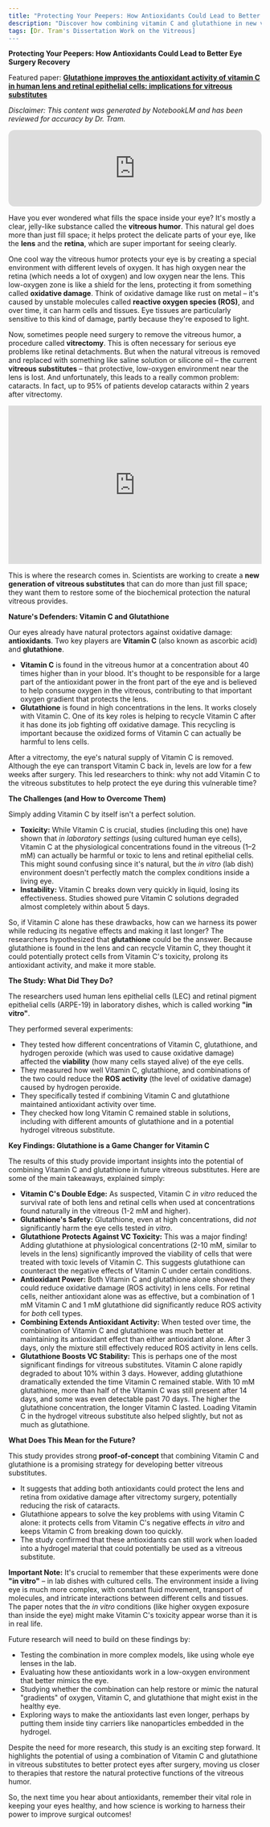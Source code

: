 ```yaml
---
title: "Protecting Your Peepers: How Antioxidants Could Lead to Better Eye Surgery Recovery"
description: "Discover how combining vitamin C and glutathione in new vitreous substitutes could protect your eyes after surgery and reduce the risk of cataracts."
tags: [Dr. Tram's Dissertation Work on the Vitreous]
---
```


**Protecting Your Peepers: How Antioxidants Could Lead to Better Eye Surgery Recovery**

Featured paper: [**Glutathione improves the antioxidant activity of vitamin C in human lens and retinal epithelial cells: implications for vitreous substitutes**](https://doi.org/10.1080/02713683.2020.1809002)

*Disclaimer: This content was generated by NotebookLM and has been reviewed for accuracy by Dr. Tram.*

<!-- Podcast embed -->
<div align="center">
  <iframe style="border-radius:12px" src="https://open.spotify.com/embed/episode/5f1FUDCcHngVbosEzrVP6B?utm_source=generator&theme=0" width="100%" height="152" frameBorder="0" allowfullscreen="" allow="autoplay; clipboard-write; encrypted-media; fullscreen; picture-in-picture" loading="lazy"></iframe>
</div>

Have you ever wondered what fills the space inside your eye? It's mostly a clear, jelly-like substance called the **vitreous humor**. This natural gel does more than just fill space; it helps protect the delicate parts of your eye, like the **lens** and the **retina**, which are super important for seeing clearly.

One cool way the vitreous humor protects your eye is by creating a special environment with different levels of oxygen. It has high oxygen near the retina (which needs a lot of oxygen) and low oxygen near the lens. This low-oxygen zone is like a shield for the lens, protecting it from something called **oxidative damage**. Think of oxidative damage like rust on metal – it's caused by unstable molecules called **reactive oxygen species (ROS)**, and over time, it can harm cells and tissues. Eye tissues are particularly sensitive to this kind of damage, partly because they're exposed to light.

Now, sometimes people need surgery to remove the vitreous humor, a procedure called **vitrectomy**. This is often necessary for serious eye problems like retinal detachments. But when the natural vitreous is removed and replaced with something like saline solution or silicone oil – the current **vitreous substitutes** – that protective, low-oxygen environment near the lens is lost. And unfortunately, this leads to a really common problem: cataracts. In fact, up to 95% of patients develop cataracts within 2 years after vitrectomy.

<!-- YouTube embed -->
<div align="center">
  <iframe width="100%" height="315" src="https://www.youtube.com/embed/E9gKwolQ-ME?si=jCDKxLlpevuhzl3l" title="YouTube video player" frameborder="0" allow="accelerometer; autoplay; clipboard-write; encrypted-media; gyroscope; picture-in-picture; web-share" referrerpolicy="strict-origin-when-cross-origin" allowfullscreen></iframe>
</div>

This is where the research comes in. Scientists are working to create a **new generation of vitreous substitutes** that can do more than just fill space; they want them to restore some of the biochemical protection the natural vitreous provides.

**Nature's Defenders: Vitamin C and Glutathione**

Our eyes already have natural protectors against oxidative damage: **antioxidants**. Two key players are **Vitamin C** (also known as ascorbic acid) and **glutathione**.

*   **Vitamin C** is found in the vitreous humor at a concentration about 40 times higher than in your blood. It's thought to be responsible for a large part of the antioxidant power in the front part of the eye and is believed to help consume oxygen in the vitreous, contributing to that important oxygen gradient that protects the lens.
*   **Glutathione** is found in high concentrations in the lens. It works closely with Vitamin C. One of its key roles is helping to recycle Vitamin C after it has done its job fighting off oxidative damage. This recycling is important because the oxidized forms of Vitamin C can actually be harmful to lens cells.

After a vitrectomy, the eye's natural supply of Vitamin C is removed. Although the eye can transport Vitamin C back in, levels are low for a few weeks after surgery. This led researchers to think: why not add Vitamin C to the vitreous substitutes to help protect the eye during this vulnerable time?

**The Challenges (and How to Overcome Them)**

Simply adding Vitamin C by itself isn't a perfect solution.

*   **Toxicity:** While Vitamin C is crucial, studies (including this one) have shown that *in laboratory settings* (using cultured human eye cells), Vitamin C at the physiological concentrations found in the vitreous (1–2 mM) can actually be harmful or toxic to lens and retinal epithelial cells. This might sound confusing since it's natural, but the *in vitro* (lab dish) environment doesn't perfectly match the complex conditions inside a living eye.
*   **Instability:** Vitamin C breaks down very quickly in liquid, losing its effectiveness. Studies showed pure Vitamin C solutions degraded almost completely within about 5 days.

So, if Vitamin C alone has these drawbacks, how can we harness its power while reducing its negative effects and making it last longer? The researchers hypothesized that **glutathione** could be the answer. Because glutathione is found in the lens and can recycle Vitamin C, they thought it could potentially protect cells from Vitamin C's toxicity, prolong its antioxidant activity, and make it more stable.

**The Study: What Did They Do?**

The researchers used human lens epithelial cells (LEC) and retinal pigment epithelial cells (ARPE-19) in laboratory dishes, which is called working **"in vitro"**.

They performed several experiments:
*   They tested how different concentrations of Vitamin C, glutathione, and hydrogen peroxide (which was used to cause oxidative damage) affected the **viability** (how many cells stayed alive) of the eye cells.
*   They measured how well Vitamin C, glutathione, and combinations of the two could reduce the **ROS activity** (the level of oxidative damage) caused by hydrogen peroxide.
*   They specifically tested if combining Vitamin C and glutathione maintained antioxidant activity over time.
*   They checked how long Vitamin C remained stable in solutions, including with different amounts of glutathione and in a potential hydrogel vitreous substitute.

**Key Findings: Glutathione is a Game Changer for Vitamin C**

The results of this study provide important insights into the potential of combining Vitamin C and glutathione in future vitreous substitutes. Here are some of the main takeaways, explained simply:

*   **Vitamin C's Double Edge:** As suspected, Vitamin C *in vitro* reduced the survival rate of both lens and retinal cells when used at concentrations found naturally in the vitreous (1-2 mM and higher).
*   **Glutathione's Safety:** Glutathione, even at high concentrations, did *not* significantly harm the eye cells tested *in vitro*.
*   **Glutathione Protects Against VC Toxicity:** This was a major finding! Adding glutathione at physiological concentrations (2-10 mM, similar to levels in the lens) significantly improved the viability of cells that were treated with toxic levels of Vitamin C. This suggests glutathione can counteract the negative effects of Vitamin C under certain conditions.
*   **Antioxidant Power:** Both Vitamin C and glutathione alone showed they could reduce oxidative damage (ROS activity) in lens cells. For retinal cells, neither antioxidant alone was as effective, but a combination of 1 mM Vitamin C and 1 mM glutathione did significantly reduce ROS activity for *both* cell types.
*   **Combining Extends Antioxidant Activity:** When tested over time, the combination of Vitamin C and glutathione was much better at maintaining its antioxidant effect than either antioxidant alone. After 3 days, only the mixture still effectively reduced ROS activity in lens cells.
*   **Glutathione Boosts VC Stability:** This is perhaps one of the most significant findings for vitreous substitutes. Vitamin C alone rapidly degraded to about 10% within 3 days. However, adding glutathione dramatically extended the time Vitamin C remained stable. With 10 mM glutathione, more than half of the Vitamin C was still present after 14 days, and some was even detectable past 70 days. The higher the glutathione concentration, the longer Vitamin C lasted. Loading Vitamin C in the hydrogel vitreous substitute also helped slightly, but not as much as glutathione.

**What Does This Mean for the Future?**

This study provides strong **proof-of-concept** that combining Vitamin C and glutathione is a promising strategy for developing better vitreous substitutes.

*   It suggests that adding both antioxidants could protect the lens and retina from oxidative damage after vitrectomy surgery, potentially reducing the risk of cataracts.
*   Glutathione appears to solve the key problems with using Vitamin C alone: it protects cells from Vitamin C's negative effects *in vitro* and keeps Vitamin C from breaking down too quickly.
*   The study confirmed that these antioxidants can still work when loaded into a hydrogel material that could potentially be used as a vitreous substitute.

**Important Note:** It's crucial to remember that these experiments were done **"in vitro"** – in lab dishes with cultured cells. The environment inside a living eye is much more complex, with constant fluid movement, transport of molecules, and intricate interactions between different cells and tissues. The paper notes that the *in vitro* conditions (like higher oxygen exposure than inside the eye) might make Vitamin C's toxicity appear worse than it is in real life.

Future research will need to build on these findings by:
*   Testing the combination in more complex models, like using whole eye lenses in the lab.
*   Evaluating how these antioxidants work in a low-oxygen environment that better mimics the eye.
*   Studying whether the combination can help restore or mimic the natural "gradients" of oxygen, Vitamin C, and glutathione that might exist in the healthy eye.
*   Exploring ways to make the antioxidants last even longer, perhaps by putting them inside tiny carriers like nanoparticles embedded in the hydrogel.

Despite the need for more research, this study is an exciting step forward. It highlights the potential of using a combination of Vitamin C and glutathione in vitreous substitutes to better protect eyes after surgery, moving us closer to therapies that restore the natural protective functions of the vitreous humor.

So, the next time you hear about antioxidants, remember their vital role in keeping your eyes healthy, and how science is working to harness their power to improve surgical outcomes!